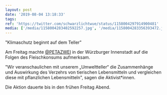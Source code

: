 ```yaml
---
layout: post
date: '2019-08-04 13:18:33'
tags: 
ref: 'https://twitter.com/schwarzlichtwue/status/1158004297914900481'
media: ['/media/1158004283402592257.jpg', '/media/1158004283356393472.jpg']
---
```

"Klimaschutz beginnt auf dem Teller"



Am Freitag machte [@PETAZWEI](https://twitter.com/PETAZWEI) in der Würzburger Innenstadt auf die Folgen des Fleischkonsums aufmerksam. 

"Wir veranschaulichen mit unserem „Umweltteller“ die Zusammenhänge und Auswirkung des Verzehrs von tierischen Lebensmitteln und vergleichen diese mit pflanzlichen Lebensmitteln", sagen die Aktivist\*innen.



Die Aktion dauerte bis in den frühen Freitag Abend.